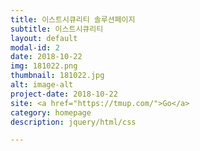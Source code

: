 ```yaml
---
title: 이스트시큐리티 솔루션페이지
subtitle: 이스트시큐리티
layout: default
modal-id: 2
date: 2018-10-22
img: 181022.png
thumbnail: 181022.jpg
alt: image-alt
project-date: 2018-10-22
site: <a href="https://tmup.com/">Go</a>
category: homepage
description: jquery/html/css

---
```

